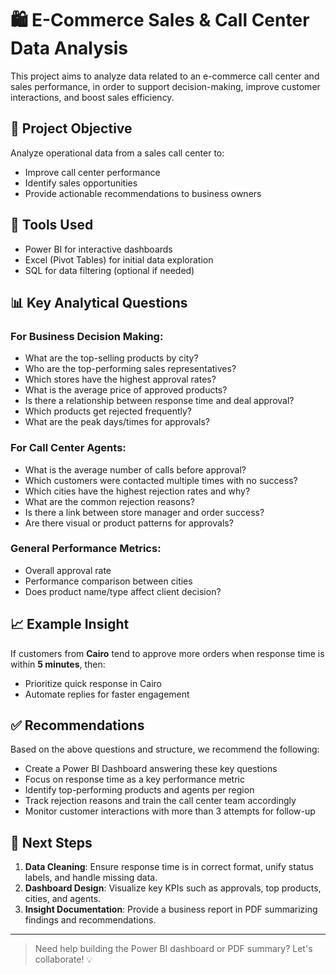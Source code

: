 # 🛍️ E-Commerce Sales & Call Center Data Analysis

This project aims to analyze data related to an e-commerce call center and sales performance, in order to support decision-making, improve customer interactions, and boost sales efficiency.

## 📌 Project Objective

Analyze operational data from a sales call center to:
- Improve call center performance
- Identify sales opportunities
- Provide actionable recommendations to business owners

## 🧮 Tools Used
- Power BI for interactive dashboards
- Excel (Pivot Tables) for initial data exploration
- SQL for data filtering (optional if needed)

## 📊 Key Analytical Questions

### For Business Decision Making:
- What are the top-selling products by city?
- Who are the top-performing sales representatives?
- Which stores have the highest approval rates?
- What is the average price of approved products?
- Is there a relationship between response time and deal approval?
- Which products get rejected frequently?
- What are the peak days/times for approvals?

### For Call Center Agents:
- What is the average number of calls before approval?
- Which customers were contacted multiple times with no success?
- Which cities have the highest rejection rates and why?
- What are the common rejection reasons?
- Is there a link between store manager and order success?
- Are there visual or product patterns for approvals?

### General Performance Metrics:
- Overall approval rate
- Performance comparison between cities
- Does product name/type affect client decision?

## 📈 Example Insight

If customers from **Cairo** tend to approve more orders when response time is within **5 minutes**, then:
- Prioritize quick response in Cairo
- Automate replies for faster engagement

## ✅ Recommendations

Based on the above questions and structure, we recommend the following:
- Create a Power BI Dashboard answering these key questions
- Focus on response time as a key performance metric
- Identify top-performing products and agents per region
- Track rejection reasons and train the call center team accordingly
- Monitor customer interactions with more than 3 attempts for follow-up

## 🚀 Next Steps

1. **Data Cleaning**: Ensure response time is in correct format, unify status labels, and handle missing data.
2. **Dashboard Design**: Visualize key KPIs such as approvals, top products, cities, and agents.
3. **Insight Documentation**: Provide a business report in PDF summarizing findings and recommendations.

---

> Need help building the Power BI dashboard or PDF summary? Let's collaborate! 💡
